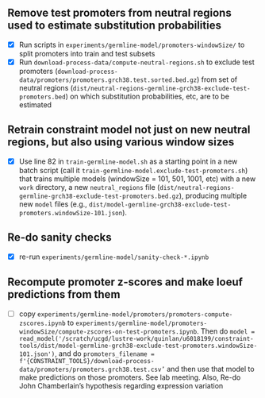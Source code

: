 ## Remove test promoters from neutral regions used to estimate substitution probabilities

- [x] Run scripts in `experiments/germline-model/promoters-windowSize/` to split promoters into train and test subsets
- [x] Run `download-process-data/compute-neutral-regions.sh` to exclude test promoters (`download-process-data/promoters/promoters.grch38.test.sorted.bed.gz`) from set of neutral regions (`dist/neutral-regions-germline-grch38-exclude-test-promoters.bed`) on which substitution probabilities, etc, are to be estimated 

## Retrain constraint model not just on new neutral regions, but also using various window sizes 

- [x] Use line 82 in `train-germline-model.sh` as a starting point in a new batch script (call it `train-germline-model.exclude-test-promoters.sh`) that trains multiple models (windowSize = 101, 501, 1001, etc) with a new `work` directory, a new `neutral_regions` file (`dist/neutral-regions-germline-grch38-exclude-test-promoters.bed.gz`), producing multiple new `model` files (e.g., `dist/model-germline-grch38-exclude-test-promoters.windowSize-101.json`). 

## Re-do sanity checks

- [x] re-run `experiments/germline-model/sanity-check-*.ipynb` 

## Recompute promoter z-scores and make loeuf predictions from them 

- [ ] copy `experiments/germline-model/promoters/promoters-compute-zscores.ipynb` to `experiments/germline-model/promoters-windowSize/compute-zscores-on-test-promoters.ipynb`. Then do `model = read_model('/scratch/ucgd/lustre-work/quinlan/u6018199/constraint-tools/dist/model-germline-grch38-exclude-test-promoters.windowSize-101.json')`, and do `promoters_filename = f'{CONSTRAINT_TOOLS}/download-process-data/promoters/promoters.grch38.test.csv’` and then use that model to make predictions on those promoters. See lab meeting. Also, Re-do John Chamberlain’s hypothesis regarding expression variation 


 